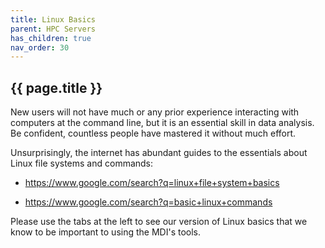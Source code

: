 ```yaml
---
title: Linux Basics
parent: HPC Servers
has_children: true
nav_order: 30
---
```


## {{ page.title }}

New users will not have much or any prior experience
interacting with computers at the command line, but it is 
an essential skill in data analysis. Be confident, countless
people have mastered it without much effort.

Unsurprisingly, the internet has abundant guides to the
essentials about Linux file systems and commands:

- <https://www.google.com/search?q=linux+file+system+basics>

- <https://www.google.com/search?q=basic+linux+commands>

Please use the tabs at the left to see our version of Linux
basics that we know to be important to using the MDI's tools.
